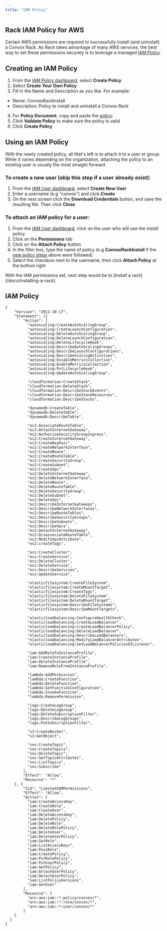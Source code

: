 ```yaml
---
title: "IAM Policy"
---
```


## Rack IAM Policy for AWS

Certain AWS permissions are required to successfully install (and uninstall) a Convox Rack. As Rack takes advantage of many AWS services, the best way to set these permissions securely is to leverage a managed [IAM Policy](http://docs.aws.amazon.com/IAM/latest/UserGuide/access_policies.html).

## Creating an IAM Policy
1. From the [IAM Policy dashboard](https://console.aws.amazon.com/iam/home#policies), select **Create Policy**
2. Select **Create Your Own Policy**
3. Fill in the Name and Description as you like. For example:
  - Name: ConvoxRackInstall
  - Description: Policy to install and uninstall a Convox Rack
4. For **Policy Document**, copy and paste the [policy](#iam-policy):
5. Click **Validate Policy** to make sure the policy is valid
6. Click **Create Policy**

## Using an IAM Policy
With the newly created policy, all that's left is to attach it to a user or group. While it varies depending on the organization, attaching the policy to an existing user is usually the most straight forward.

### To create a new user (skip this step if a user already exist):
1. From the [IAM User dashboard](https://console.aws.amazon.com/iam/home#users), select **Create New User**
2. Enter a username (e.g "convox") and click **Create**
3. On the next screen click the **Download Credentials** button, and save the resulting file. Then click **Close**

### To attach an IAM policy for a user:
1. From the [IAM User dashboard](https://console.aws.amazon.com/iam/home#users), click on the user who will use the install policy
2. Click on the **Permissions** tab
3. Click on the **Attach Policy** button
4. In the filter box, type the name of policy (e.g **ConvoxRackInstall** if the [new policy steps](#creating-an-iam-policy) above were followed)
5. Select the checkbox next to the username, then click **Attach Policy** at the bottom right


<div class="block-callout block-show-callout type-info" markdown="1">
With the IAM permissions set, next step would be to [install a rack](/docs/installing-a-rack).
</div>



## IAM Policy
```
{
    "Version": "2012-10-17",
    "Statement": [{
        "Action": [
          "autoscaling:CreateAutoScalingGroup",
          "autoscaling:CreateLaunchConfiguration",
          "autoscaling:DeleteAutoScalingGroup",
          "autoscaling:DeleteLaunchConfiguration",
          "autoscaling:DeleteLifecycleHook",
          "autoscaling:DescribeAutoScalingGroups",
          "autoscaling:DescribeLaunchConfigurations",
          "autoscaling:DescribeScalingActivities",
          "autoscaling:DisableMetricsCollection",
          "autoscaling:EnableMetricsCollection",
          "autoscaling:PutLifecycleHook",
          "autoscaling:UpdateAutoScalingGroup",

          "cloudformation:CreateStack",
          "cloudformation:DeleteStack",
          "cloudformation:DescribeStackEvents",
          "cloudformation:DescribeStackResources",
          "cloudformation:DescribeStacks",

          "dynamodb:CreateTable",
          "dynamodb:DeleteTable",
          "dynamodb:DescribeTable",

          "ec2:AssociateRouteTable",
          "ec2:AttachInternetGateway",
          "ec2:AuthorizeSecurityGroupIngress",
          "ec2:CreateInternetGateway",
          "ec2:CreateKeyPair",
          "ec2:CreateNetworkInterface",
          "ec2:CreateRoute",
          "ec2:CreateRouteTable",
          "ec2:CreateSecurityGroup",
          "ec2:CreateSubnet",
          "ec2:CreateVpc",
          "ec2:DeleteInternetGateway",
          "ec2:DeleteNetworkInterface",
          "ec2:DeleteRoute",
          "ec2:DeleteRouteTable",
          "ec2:DeleteSecurityGroup",
          "ec2:DeleteSubnet",
          "ec2:DeleteVpc",
          "ec2:DescribeInternetGateways",
          "ec2:DescribeNetworkInterfaces",
          "ec2:DescribeRouteTables",
          "ec2:DescribeSecurityGroups",
          "ec2:DescribeSubnets",
          "ec2:DescribeVpcs",
          "ec2:DetachInternetGateway",
          "ec2:DisassociateRouteTable",
          "ec2:ModifyVpcAttribute",
          "ec2:createTags",

          "ecs:CreateCluster",
          "ecs:CreateService",
          "ecs:DeleteCluster",
          "ecs:DeleteService",
          "ecs:DescribeServices",
          "ecs:UpdateService",

          "elasticfilesystem:CreateFileSystem",
          "elasticfilesystem:CreateMountTarget",
          "elasticfilesystem:CreateTags",
          "elasticfilesystem:DeleteFileSystem",
          "elasticfilesystem:DeleteMountTarget",
          "elasticfilesystem:DescribeFileSystems",
          "elasticfilesystem:DescribeMountTargets",

          "elasticloadbalancing:ConfigureHealthCheck",
          "elasticloadbalancing:CreateLoadBalancer",
          "elasticloadbalancing:CreateLoadBalancerPolicy",
          "elasticloadbalancing:DeleteLoadBalancer",
          "elasticloadbalancing:DescribeLoadBalancers",
          "elasticloadbalancing:ModifyLoadBalancerAttributes",
          "elasticloadbalancing:SetLoadBalancerPoliciesOfListener",

          "iam:AddRoleToInstanceProfile",
          "iam:CreateInstanceProfile",
          "iam:DeleteInstanceProfile",
          "iam:RemoveRoleFromInstanceProfile",

          "lambda:AddPermission",
          "lambda:CreateFunction",
          "lambda:DeleteFunction",
          "lambda:GetFunctionConfiguration",
          "lambda:InvokeFunction",
          "lambda:RemovePermission",

          "logs:CreateLogGroup",
          "logs:DeleteLogGroup",
          "logs:DeleteSubscriptionFilter",
          "logs:DescribeLogGroups",
          "logs:PutSubscriptionFilter",

          "s3:CreateBucket",
          "s3:GetObject",

          "sns:CreateTopic",
          "sns:CreateTopics",
          "sns:DeleteTopic",
          "sns:GetTopicAttributes",
          "sns:ListTopics",
          "sns:Subscribe"
        ],
        "Effect": "Allow",
        "Resource": "*"
    }, {
        "Sid": "LimitedIAMPermissions",
        "Effect": "Allow",
        "Action": [
          "iam:CreateAccessKey",
          "iam:CreateRole",
          "iam:CreateUser",
          "iam:DeleteAccessKey",
          "iam:DeletePolicy",
          "iam:DeleteRole",
          "iam:DeleteRolePolicy",
          "iam:DeleteUser",
          "iam:DeleteUserPolicy",
          "iam:GetRole",
          "iam:ListAccessKeys",
          "iam:PassRole",
          "iam:CreatePolicy",
          "iam:PutRolePolicy",
          "iam:PutUserPolicy",
          "iam:GetPolicy",
          "iam:AttachUserPolicy",
          "iam:DetachUserPolicy",
          "iam:ListPolicyVersions",
          "iam:GetUser"
        ],
        "Resource": [
          "arn:aws:iam::*:policy/convox/*",
          "arn:aws:iam::*:role/convox/*",
          "arn:aws:iam::*:user/convox/*"
        ]
    }
  ]
}

```
